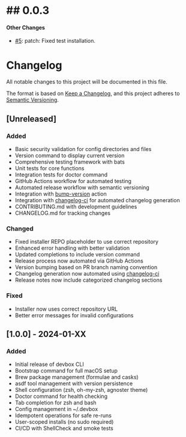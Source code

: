 # ## 0.0.3


#### Other Changes

* [#5](https://github.com/phoenixTW/mac-devbox/pull/5): patch: Fixed test installation.


# Changelog

All notable changes to this project will be documented in this file.

The format is based on [Keep a Changelog](https://keepachangelog.com/en/1.0.0/),
and this project adheres to [Semantic Versioning](https://semver.org/spec/v2.0.0.html).

## [Unreleased]

### Added
- Basic security validation for config directories and files
- Version command to display current version
- Comprehensive testing framework with bats
- Unit tests for core functions
- Integration tests for doctor command
- GitHub Actions workflow for automated testing
- Automated release workflow with semantic versioning
- Integration with [bump-version](https://github.com/phoenixTW/bump-version) action
- Integration with [changelog-ci](https://github.com/marketplace/actions/changelog-ci) for automated changelog generation
- CONTRIBUTING.md with development guidelines
- CHANGELOG.md for tracking changes

### Changed
- Fixed installer REPO placeholder to use correct repository
- Enhanced error handling with better validation
- Updated completions to include version command
- Release process now automated via GitHub Actions
- Version bumping based on PR branch naming convention
- Changelog generation now automated using [changelog-ci](https://github.com/marketplace/actions/changelog-ci)
- Release notes now include categorized changelog sections

### Fixed
- Installer now uses correct repository URL
- Better error messages for invalid configurations

## [1.0.0] - 2024-01-XX

### Added
- Initial release of devbox CLI
- Bootstrap command for full macOS setup
- Brew package management (formulae and casks)
- asdf tool management with version persistence
- Shell configuration (zsh, oh-my-zsh, agnoster theme)
- Doctor command for health checking
- Tab completion for zsh and bash
- Config management in ~/.devbox
- Idempotent operations for safe re-runs
- User-scoped installs (no sudo required)
- CI/CD with ShellCheck and smoke tests
